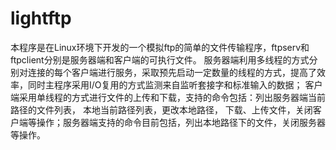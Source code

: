 # lightftp
本程序是在Linux环境下开发的一个模拟ftp的简单的文件传输程序，ftpserv和ftpclient分别是服务器端和客户端的可执行文件。
服务器端利用多线程的方式分别对连接的每个客户端进行服务，采取预先启动一定数量的线程的方式，提高了效率，同时主程序采用I/O复用的方式监测来自监听套接字和标准输入的数据；
客户端采用单线程的方式进行文件的上传和下载，支持的命令包括：列出服务器端当前路径的文件列表， 本地当前路径列表，更改本地路径，
下载、上传文件，关闭客户端等操作；服务器端支持的命令目前包括，列出本地路径下的文件，关闭服务器等操作。 
